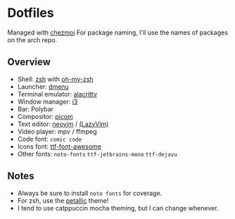 # Dotfiles
Managed with [chezmoi](https://www.chezmoi.io/)
For package naming, I'll use the names of packages on the arch repo.

## Overview
- Shell: [zsh](https://wiki.archlinux.org/title/zsh) with [oh-my-zsh](https://ohmyz.sh/)
- Launcher: [dmenu](https://wiki.archlinux.org/title/dmenu)
- Terminal emulator: [alacritty](https://wiki.archlinux.org/title/Alacritty)
- Window manager: [i3](https://archlinux.org/groups/x86_64/i3/)
- Bar: Polybar
- Compositor: [picom](https://wiki.archlinux.org/title/picom)
- Text editor: [neovim](https://wiki.archlinux.org/title/Neovim) / [(LazyVim)](https://www.lazyvim.org/)
- Video player: mpv / ffmpeg
- Code font: `comic code`
- Icons font: [ttf-font-awesome](https://archlinux.org/packages/extra/any/ttf-font-awesome/)
- Other fonts: `noto-fonts` `ttf-jetbrains-mono` `ttf-dejavu`

## Notes
- Always be sure to install `noto fonts` for coverage.
- For zsh, use the [petallic](https://gist.github.com/Petally/e0ec63b7e2f9dff53cb5790fd54f15b4) theme!
- I tend to use catppuccin mocha theming, but I can change whenever.

